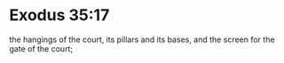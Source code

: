 # Exodus 35:17

the hangings of the court, its pillars and its bases, and the screen for the gate of the court;
